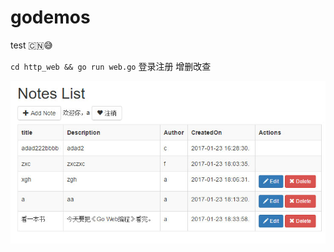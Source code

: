 # godemos
test :cn::sweat_smile:

`cd http_web && go run web.go`
登录注册 增删改查

![](./http_web/public/img/readme.jpg)
